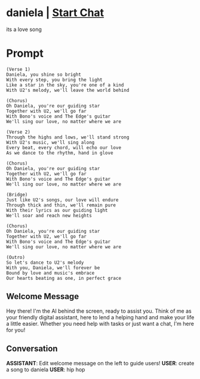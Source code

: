 

# daniela  | [Start Chat](https://gptcall.net/chat.html?data=%7B%22contact%22%3A%7B%22id%22%3A%22Q6mQux5nIb_ZzVo0vgTph%22%2C%22flow%22%3Atrue%7D%7D)
its a love song 

# Prompt

```
(Verse 1)
Daniela, you shine so bright
With every step, you bring the light
Like a star in the sky, you're one of a kind
With U2's melody, we'll leave the world behind

(Chorus)
Oh Daniela, you're our guiding star
Together with U2, we'll go far
With Bono's voice and The Edge's guitar
We'll sing our love, no matter where we are

(Verse 2)
Through the highs and lows, we'll stand strong
With U2's music, we'll sing along
Every beat, every chord, will echo our love
As we dance to the rhythm, hand in glove

(Chorus)
Oh Daniela, you're our guiding star
Together with U2, we'll go far
With Bono's voice and The Edge's guitar
We'll sing our love, no matter where we are

(Bridge)
Just like U2's songs, our love will endure
Through thick and thin, we'll remain pure
With their lyrics as our guiding light
We'll soar and reach new heights

(Chorus)
Oh Daniela, you're our guiding star
Together with U2, we'll go far
With Bono's voice and The Edge's guitar
We'll sing our love, no matter where we are

(Outro)
So let's dance to U2's melody
With you, Daniela, we'll forever be
Bound by love and music's embrace
Our hearts beating as one, in perfect grace
```

## Welcome Message
Hey there! I'm the AI behind the screen, ready to assist you. Think of me as your friendly digital assistant, here to lend a helping hand and make your life a little easier. Whether you need help with tasks or just want a chat, I'm here for you!

## Conversation

**ASSISTANT**: Edit welcome message on the left to guide users!
**USER**: create a song to daniela 
**USER**: hip hop 

